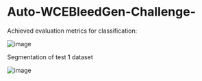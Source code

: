 # Auto-WCEBleedGen-Challenge-

Achieved evaluation metrics for classification:




![image](https://github.com/hritika1025/Auto-WCEBleedGen-Challenge-/assets/85786570/0d2c3c19-fc18-4d87-bf9c-8d8219084862)



Segmentation of test 1 dataset



![image](https://github.com/hritika1025/Auto-WCEBleedGen-Challenge-/assets/85786570/66c0d6f4-a109-4144-9fba-8558f57d8060)
